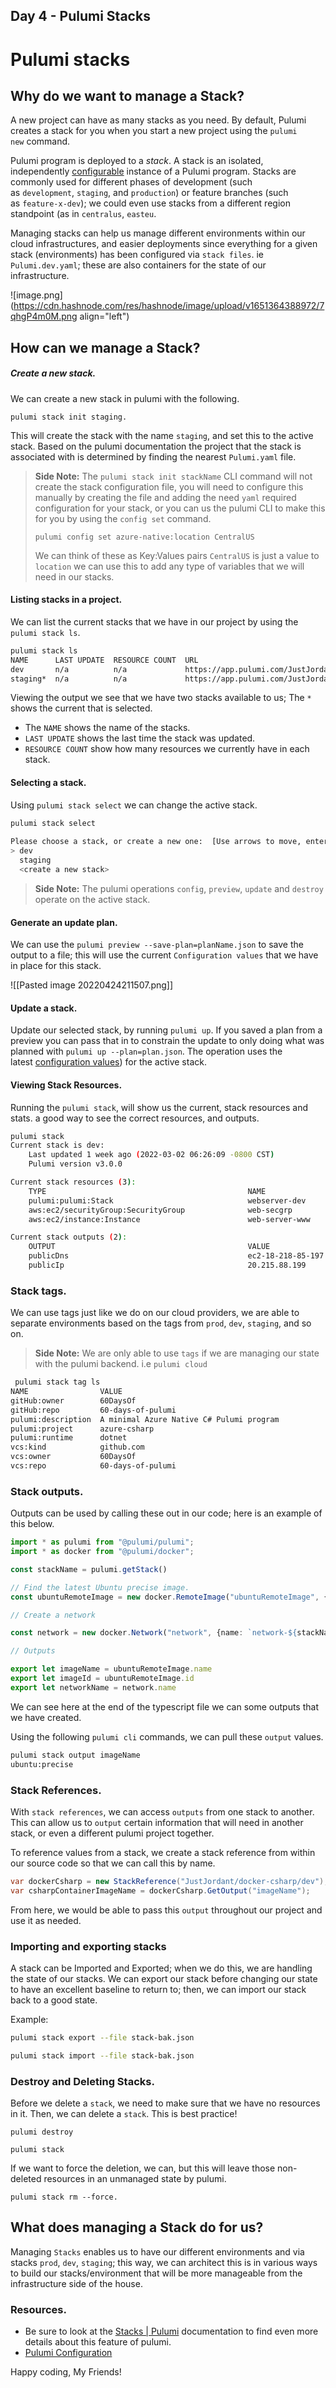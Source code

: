 ## Day 4 - Pulumi Stacks


# Pulumi stacks

## Why do we want to manage a Stack?

A new project can have as many stacks as you need. By default, Pulumi creates a stack for you when you start a new project using the `pulumi new` command.

Pulumi program is deployed to a _stack_. A stack is an isolated, independently [configurable](https://www.pulumi.com/docs/intro/concepts/config/) instance of a Pulumi program. Stacks are commonly used for different phases of development (such as `development`, `staging`, and `production`) or feature branches (such as `feature-x-dev`); we could even use stacks from a different region standpoint (as in `centralus`, `easteu`. 

Managing stacks can help us manage different environments within our cloud infrastructures, and easier deployments since everything for a given stack (environments) has been configured via `stack files`.  ie `Pulumi.dev.yaml`; these are also containers for the state of our infrastructure.


![image.png](https://cdn.hashnode.com/res/hashnode/image/upload/v1651364388972/7qhgP4m0M.png align="left")

## How can we manage a Stack?

##### Create a new stack.

We can create a new stack in pulumi with the following. 

`pulumi stack init staging.`

This will create the stack with the name `staging`, and set this to the active stack. Based on the pulumi documentation the project that the stack is associated with is determined by finding the nearest `Pulumi.yaml` file.

> **Side Note:** The `pulumi stack init stackName` CLI command will not create the stack configuration file, you will need to configure this manually by creating the file and adding the need `yaml` required configuration for your stack, or you can us the pulumi CLI to make this for you by using the `config set` command. 
> 
> `pulumi config set azure-native:location CentralUS` 
> 
>We can think of these as Key:Values pairs `CentralUS` is just a value to `location` we can use this to add any type of variables that we will need in our stacks.

#### Listing stacks in a project.

We can list the current stacks that we have in our project by using the `pulumi stack ls`.

```bash
pulumi stack ls
NAME      LAST UPDATE  RESOURCE COUNT  URL
dev       n/a          n/a             https://app.pulumi.com/JustJordanT/azure-csharp/dev
staging*  n/a          n/a             https://app.pulumi.com/JustJordanT/azure-csharp/staging
```

Viewing the output we see that we have two stacks available to us; The `*`  shows the current that is selected.

- The `NAME` shows the name of the stacks.
- `LAST UPDATE` shows the last time the stack was updated.
- `RESOURCE COUNT` show how many resources we currently have in each stack.


#### Selecting a stack.

Using `pulumi stack select` we can change the active stack.

```bash
pulumi stack select
 
Please choose a stack, or create a new one:  [Use arrows to move, enter to select, type to filter]
> dev
  staging
  <create a new stack>
```

> **Side Note:** The pulumi operations `config`, `preview`, `update` and `destroy` operate on the active stack.

#### Generate an update plan.
We can use the `pulumi preview --save-plan=planName.json` to save the output to a file; this will use the current `Configuration values` that we have in place for this stack.

![[Pasted image 20220424211507.png]]

#### Update a stack.
Update our selected stack, by running `pulumi up`. If you saved a plan from a preview you can pass that in to constrain the update to only doing what was planned with `pulumi up --plan=plan.json`. The operation uses the latest [configuration values](https://www.pulumi.com/docs/intro/concepts/config/#configuration-keys)) for the active stack.

#### Viewing Stack Resources.
Running the `pulumi stack`, will show us the current, stack resources and stats. a good way to see the correct resources, and outputs.

```bash
pulumi stack
Current stack is dev:
    Last updated 1 week ago (2022-03-02 06:26:09 -0800 CST)
    Pulumi version v3.0.0

Current stack resources (3):
    TYPE                                             NAME
    pulumi:pulumi:Stack                              webserver-dev
    aws:ec2/securityGroup:SecurityGroup              web-secgrp
    aws:ec2/instance:Instance                        web-server-www

Current stack outputs (2):
    OUTPUT                                           VALUE
    publicDns                                        ec2-18-218-85-197.us-east.com
    publicIp                                         20.215.88.199
```

### Stack tags.
We can use tags just like we do on our cloud providers, we are able to separate environments based on the tags from `prod`, `dev`, `staging`, and so on. 

> **Side Note:** We are only able to use `tags` if we are managing our state with the pulumi backend. i.e `pulumi cloud`

```bash
 pulumi stack tag ls
NAME                VALUE
gitHub:owner        60DaysOf
gitHub:repo         60-days-of-pulumi
pulumi:description  A minimal Azure Native C# Pulumi program
pulumi:project      azure-csharp
pulumi:runtime      dotnet
vcs:kind            github.com
vcs:owner           60DaysOf
vcs:repo            60-days-of-pulumi
```

### Stack outputs.
Outputs can be used by calling these out in our code; here is an example of this below.

```typescript
import * as pulumi from "@pulumi/pulumi";
import * as docker from "@pulumi/docker";

const stackName = pulumi.getStack()

// Find the latest Ubuntu precise image.
const ubuntuRemoteImage = new docker.RemoteImage("ubuntuRemoteImage", {name: "ubuntu:precise"});

// Create a network

const network = new docker.Network("network", {name: `network-${stackName}`})

// Outputs

export let imageName = ubuntuRemoteImage.name
export let imageId = ubuntuRemoteImage.id
export let networkName = network.name
```

We can see here at the end of the typescript file we can some outputs that we have created. 

Using the following `pulumi cli` commands, we can pull these `output` values.

```bash
pulumi stack output imageName
ubuntu:precise
```

### Stack References.

With `stack references`, we can access `outputs` from one stack to another. This can allow us to `output` certain information that will need in another stack, or even a different pulumi project together.

To reference values from a stack, we create a stack reference from within our source code so that we can call this by name.

```csharp
var dockerCsharp = new StackReference("JustJordant/docker-csharp/dev");
var csharpContainerImageName = dockerCsharp.GetOutput("imageName");
```

From here, we would be able to pass this `output` throughout our project and use it as needed.

### Importing and exporting stacks
A stack can be Imported and Exported; when we do this, we are handling the state of our stacks. We can export our stack before changing our state to have an excellent baseline to return to; then, we can import our stack back to a good state.

Example:

```bash 
pulumi stack export --file stack-bak.json

pulumi stack import --file stack-bak.json
```

### Destroy and Deleting Stacks.
 Before we delete a `stack`, we need to make sure that we have no resources in it. Then, we can delete a `stack`. This is best practice!

`pulumi destroy`

`pulumi stack`

If we want to force the deletion, we can, but this will leave those non-deleted resources in an unmanaged state by pulumi.

`pulumi stack rm --force.`

## What does managing a Stack do for us?
Managing `Stacks` enables us to have our different environments and via stacks `prod`, `dev`, `staging`; this way, we can architect this is in various ways to build our stacks/environment that will be more manageable from the infrastructure side of the house.

### Resources.

- Be sure to look at the [Stacks | Pulumi](https://www.pulumi.com/docs/intro/concepts/stack/) documentation to find even more details about this feature of pulumi. 
- [Pulumi Configuration](https://www.pulumi.com/docs/intro/concepts/config/)

Happy coding, My Friends!